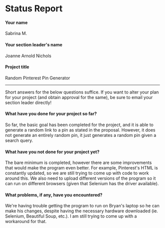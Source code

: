 # Status Report

#### Your name

Sabrina M.

#### Your section leader's name

Joanne Arnold Nichols

#### Project title

Random Pinterest Pin Generator

***

Short answers for the below questions suffice. If you want to alter your plan for your project (and obtain approval for the same), be sure to email your section leader directly!

#### What have you done for your project so far?

So far, the basic goal has been completed for the project, and it is able to generate a random link to a pin as stated in the proposal. However, it does not generate an entirely random pin, it just generates a random pin given a search query.

#### What have you not done for your project yet?

The bare minimum is completed, however there are some improvements that would make the program even better. For example, Pinterest's HTML is constantly updated, so we are still trying to come up with code to work around this. We also need to upload different versions of the program so it can run on different browsers (given that Selenium has the driver available).

#### What problems, if any, have you encountered?

We're having trouble getting the program to run on Bryan's laptop so he can make his changes, despite having the necessary hardware downloaded (ie. Selenium, Beautiful Soup, etc.). I am still trying to come up with a workaround for that.
